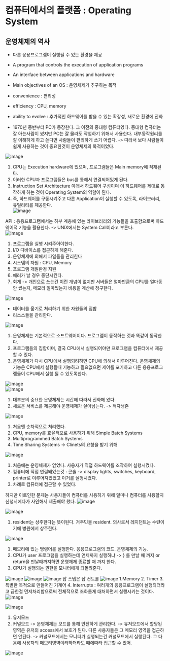 # 컴퓨터에서의 플랫폼 : Operating System
## 운영체제의 역사
* 다른 응용프로그램이 실행될 수 있는 환경을 제공
* A program that controls the execution of application programs
* An interface between applications and hardware

* Main objectives of an OS : 운영체제가 추구하는 목적
- convenience : 편리성
- efficiency : CPU, memory
- ability to evolve : 추가적인 하드웨어를 받을 수 있는 확장성, 새로운 환경에 진화

- 1970년 중반부터 PC가 등장한다. 그 이전의 중대형 컴퓨터였다.
중대형 컴퓨터는 잘 아는사람이 썼지만 PC는 잘 몰라도 작업하기 위해서 사용한다. 내부동작원리를 잘 이해하게 하고 쓴다면 사람들이 편리하게 쓰기 어렵다.
-> 따라서 보다 사람들이 쉽게 사용하는 것이 중요한것이 운영체제의 목적이었다.  

![image](https://user-images.githubusercontent.com/76835313/132607984-891ce910-4c85-424a-9992-cc044f7d9eca.png)
1. CPU는 Execution hardware에 있으며, 프로그램들은 Main memory에 적재된다.
2. 이러한 CPU과 프로그램들은 bus를 통해서 연결되어있게 된다.
3. Instruction Set Architecture 아래서 하드웨어 구성이며 이 하드웨어를 제대로 동작하게 하는 것이 Operating System의 역할이 된다.
4. 즉, 하드웨어를 구동시켜주고 다른 Application이 실행할 수 있도록, 라이브러리, 유틸리티를 제공한다.   
![image](https://user-images.githubusercontent.com/76835313/132608558-21a847d5-626a-4c60-8b2d-0ab322ab41da.png)

API : 응용프로그램에서는 하부 계층에 있는 라이브러리의 기능들을 호출함으로써 하드웨어적 기능을 활용한다.
-> UNIX에서는 System Call이라고 부른다.   
![image](https://user-images.githubusercontent.com/76835313/132608580-3adb1741-61c1-4cb9-91b3-c6663e5b4c67.png)
1. 프로그램을 실행 시켜주어야한다.
2. I/O 디바이스를 접근하게 해준다.
3. 운영체제에 의해서 파일들을 관리한다
4. 시스템의 자원 : CPU, Memory
5. 프로그램 개발환경 지원
6. 에러가 날 경우 중단시킨다. 
7. 회계 -> 개인으로 쓰는건 이런 개념이 없지만 서버들은 얼마만큼의 CPU를 얼마동안 썼는지, 메모리 얼마썼는지 비용을 계산해 청구한다.  

![image](https://user-images.githubusercontent.com/76835313/132608721-15ae8d0e-b9b1-4b5d-a98f-59f02070deb1.png)
* 데이터를 옮기로 처리하기 위한 자원들의 집합
* 리소스들을 관리한다. 

![image](https://user-images.githubusercontent.com/76835313/132608830-dc516cf6-a6f5-4e47-8531-d7c717658deb.png)
1. 운영체제는 기본적으로 소프트웨어이다. 프로그램이 동작하는 것과 똑같이 동작한다. 
2. 프로그램들의 집합이며, 결국 CPU에서 실행되어야만 프로그램을 컴퓨터에서 제공할 수 있다. 
3. 운영체제가 다시 CPU에서 실행되려하면 CPU에 의해서 이루어진다. 운영체제의 기능은 CPU에서 실행될때 기능하고 필요없으면 제어를 포기하고 다른 응용프로그램들이 CPU에서 실행 될 수 있도록한다. 

![image](https://user-images.githubusercontent.com/76835313/132609011-5d918bc0-9fe0-4c22-926f-e25f7612743f.png)  
![image](https://user-images.githubusercontent.com/76835313/132609132-c506f077-cc6c-433c-97b9-8be8aac0cd78.png)
1. 대부분의 중요한 운영체제는 시간에 따라서 진화해 왔다.
2. 새로운 서비스를 제공해야 운영체제가 살아남는다. -> 적자생존

![image](https://user-images.githubusercontent.com/76835313/132609515-71dd78f7-4f90-4579-99b0-4d22a1fbafcf.png)
1. 처음엔 순차적으로 처리했다.
2. CPU, memory를 효율적으로 사용하기 위해 Simple Batch Systems
3. Multiprogrammed Batch Systems
4. Time Sharing Systems -> Clinets의 요청을 받기 위해

![image](https://user-images.githubusercontent.com/76835313/132609636-3bbb752a-5bcf-4460-8dac-9fb414aade4a.png)
1. 처음에는 운영체제가 없었다. 사용자가 직접 하드웨어를 조작하여 실행시켰다.
2. 컴퓨터에 직접 연결돼있는것 : 콘솔
-> display lights, switches, keyboard, printer로 이루어져있었고 이거를 실행시켰다.
3. 차례로 컴퓨터에 접근할 수 있었다.

하지만 이로인한 문제는 사용자들이 컴퓨터를 사용하기 위해 얼마나 컴퓨터를 사용할지 신청서에다가 사인해서 제출해야 했다. 
![image](https://user-images.githubusercontent.com/76835313/132610822-d1066124-df74-43b1-a350-5b883fae7179.png)

![image](https://user-images.githubusercontent.com/76835313/132611849-4fe3e347-e7b6-4af5-b596-af3597c5ecb7.png)

1. resident는 상주한다는 뜻이된다. 거주민을 resident. 의사로서 레지던트는 수련이기에 병원에서 상주한다.

![image](https://user-images.githubusercontent.com/76835313/132612325-2bb6128e-7f8f-4844-b1f5-ac5834bbf958.png)
1. 메모리에 있는 명령어를 실행한다. 응용프로그램의 코드. 운영체제의 기능.
2. CPU가 user 프로그램을 실행하는데 언제까지 실행하냐 -> } 를 만날 때 까지 or return을 만날때까지하면 운영체제 종료할 때 까지 한다. 
3. CPU가 실행되는 권한을 모니터에게 되돌려준다. 

![image](https://user-images.githubusercontent.com/76835313/132612498-6aa0c0a6-7de1-44cf-af04-340b90a270cd.png)
![image](https://user-images.githubusercontent.com/76835313/132612909-7ebd2d7f-db9a-44e8-9174-2f478c3e97b6.png)
![image](https://user-images.githubusercontent.com/76835313/132612980-f429a5fa-c605-4c8b-8a8d-880223f1a1a7.png)
잡 스탭은 잡 컨트롤
![image](https://user-images.githubusercontent.com/76835313/132613037-5062dfd9-9aad-44b5-bd45-923e42836770.png)
1.Memory
2. Timer
3. 특별한 목적으로 만들어진 기계어
4. Interrupts : 여러개의 응용프로그램이 실행되더라고 급한걸 먼저처리함으로써 전체적으로 조화롭게 대처하면서 실행시키는 것이다. ![image](https://user-images.githubusercontent.com/76835313/132613381-9ccb8a19-e20d-4020-abb3-2a47b83c9354.png)

![image](https://user-images.githubusercontent.com/76835313/132613383-296a21ce-75ac-4715-8dbc-a5a74cb13d19.png)
1. 유저모드
2. 커널모드
-> 운영체제는 모드를 통해 안전하게 관리한다.
-> 유저모드에서 할당된 영역은 유저의 access에서 보호가 된다. 다른 사용자들은 그 메모리 영역을 접근하면 안된다.
-> 커널모드에서는 모니터가 실행되는건 커널모드에서 실행된다. 그 다음에 사용자의 메모리영역이라하더라도 때에따라 접근할 수 있어.

![image](https://user-images.githubusercontent.com/76835313/132613578-77ccab92-4da8-440a-ba8c-5b45174687a7.png)





















